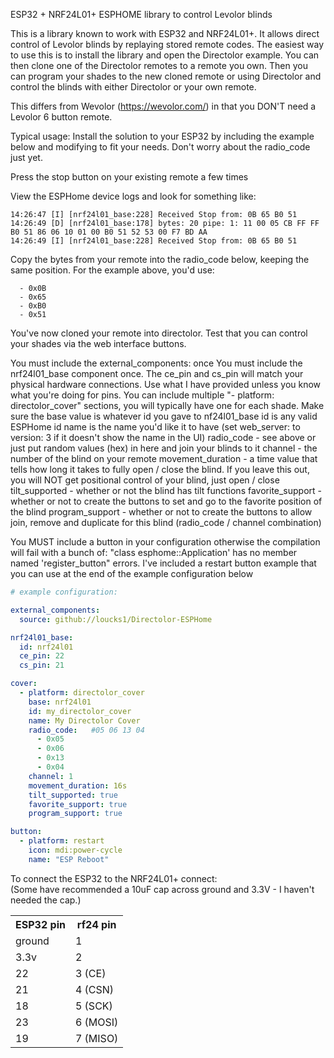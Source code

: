 ESP32 + NRF24L01+ ESPHOME library to control Levolor blinds

This is a library known to work with ESP32 and NRF24L01+. It allows direct control of Levolor blinds by replaying stored remote codes. The easiest way to use this is to install the library and open the Directolor example. You can then clone one of the Directolor remotes to a remote you own. Then you can program your shades to the new cloned remote or using Directolor and control the blinds with either Directolor or your own remote.

This differs from Wevolor (https://wevolor.com/) in that you DON'T need a Levolor 6 button remote.

Typical usage:
  Install the solution to your ESP32 by including the example below and modifying to fit your needs.  Don't worry about the radio_code just yet.

  Press the stop button on your existing remote a few times

  View the ESPHome device logs and look for something like: 
```14:26:47 [D] [nrf24l01_base:178] bytes: 20 pipe: 1: 11 00 05 CA FF FF B0 51 86 06 0F 01 00 B0 51 52 53 00 68 24 AA
14:26:47 [I] [nrf24l01_base:228] Received Stop from: 0B 65 B0 51
14:26:49 [D] [nrf24l01_base:178] bytes: 20 pipe: 1: 11 00 05 CB FF FF B0 51 86 06 10 01 00 B0 51 52 53 00 F7 BD AA
14:26:49 [I] [nrf24l01_base:228] Received Stop from: 0B 65 B0 51
```
Copy the bytes from your remote into the radio_code below, keeping the same position.  For the example above, you'd use:
```radio_code:   #0B 65 B0 51
  - 0x0B
  - 0x65
  - 0xB0
  - 0x51
```

You've now cloned your remote into directolor.  Test that you can control your shades via the web interface buttons. 

You must include the external_components: once
You must include the nrf24l01_base component once.  The ce_pin and cs_pin will match your physical hardware connections.  Use what I have provided unless you know what you're doing for pins.
You can include multiple "- platform: directolor_cover" sections, you will typically have one for each shade.
  Make sure the base value is whatever id you gave to nf24l01_base
  id is any valid ESPHome id
  name is the name you'd like it to have (set web_server: to version: 3 if it doesn't show the name in the UI)
  radio_code - see above or just put random values (hex) in here and join your blinds to it
  channel - the number of the blind on your remote
  movement_duration - a time value that tells how long it takes to fully open / close the blind.  If you leave this out, you will NOT get positional control of your blind, just open / close
  tilt_supported - whether or not the blind has tilt functions
  favorite_support - whether or not to create the buttons to set and go to the favorite position of the blind
  program_support - whether or not to create the buttons to allow join, remove and duplicate for this blind (radio_code / channel combination)

You MUST include a button in your configuration otherwise the compilation will fail with a bunch of:  "class esphome::Application' has no member named 'register_button" errors.  I've included a restart button example that you can use at the end of the example configuration below

```yaml
# example configuration:

external_components:
  source: github://loucks1/Directolor-ESPHome

nrf24l01_base:
  id: nrf24l01
  ce_pin: 22
  cs_pin: 21

cover:
  - platform: directolor_cover
    base: nrf24l01
    id: my_directolor_cover
    name: My Directolor Cover
    radio_code:   #05 06 13 04
      - 0x05
      - 0x06
      - 0x13
      - 0x04
    channel: 1
    movement_duration: 16s
    tilt_supported: true  
    favorite_support: true
    program_support: true

button:
  - platform: restart
    icon: mdi:power-cycle
    name: "ESP Reboot"
```



To connect the ESP32 to the NRF24L01+ connect:
<br>(Some have recommended a 10uF cap across ground and 3.3V - I haven't needed the cap.)
<table>
  <tr>
    <th>ESP32 pin</th>
    <th>rf24 pin</th>
  </tr>
  <tr>
    <td>ground</td>
    <td>1</td>
  </tr>
  <tr>
    <td>3.3v</td>
    <td>2</td>
  </tr>
  <tr>
    <td>22</td>
    <td>3 (CE)</td>
  </tr>
  <tr>
    <td>21</td>
    <td>4 (CSN)</td>
  </tr>
  <tr>
    <td>18</td>
    <td>5 (SCK)</td>
  </tr>
  <tr>
    <td>23</td>
    <td>6 (MOSI)</td>
  </tr>
    <tr>
    <td>19</td>
    <td>7 (MISO)</td>
  </tr>
</table>

